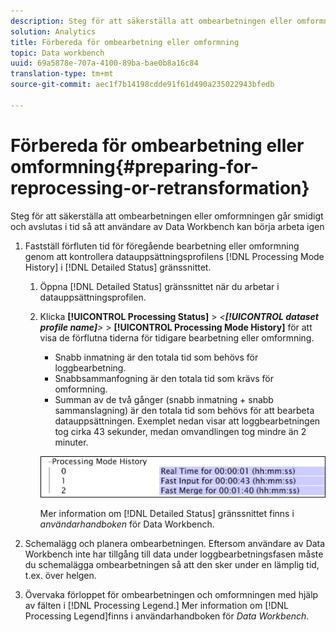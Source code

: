 ```yaml
---
description: Steg för att säkerställa att ombearbetningen eller omformningen går smidigt och avslutas i tid så att användare av Data Workbench kan börja arbeta igen
solution: Analytics
title: Förbereda för ombearbetning eller omformning
topic: Data workbench
uuid: 69a5878e-707a-4100-89ba-bae0b8a16c84
translation-type: tm+mt
source-git-commit: aec1f7b14198cdde91f61d490a235022943bfedb

---
```



# Förbereda för ombearbetning eller omformning{#preparing-for-reprocessing-or-retransformation}

Steg för att säkerställa att ombearbetningen eller omformningen går smidigt och avslutas i tid så att användare av Data Workbench kan börja arbeta igen

1. Fastställ förfluten tid för föregående bearbetning eller omformning genom att kontrollera datauppsättningsprofilens [!DNL Processing Mode History] i [!DNL Detailed Status] gränssnittet.

   1. Öppna [!DNL Detailed Status] gränssnittet när du arbetar i datauppsättningsprofilen.
   1. Klicka **[!UICONTROL Processing Status]** > *&lt;**[!UICONTROL dataset profile name]**>* > **[!UICONTROL Processing Mode History]** för att visa de förflutna tiderna för tidigare bearbetning eller omformning.

      * Snabb inmatning är den totala tid som behövs för loggbearbetning.
      * Snabbsammanfogning är den totala tid som krävs för omformning.
      * Summan av de två gånger (snabb inmatning + snabb sammanslagning) är den totala tid som behövs för att bearbeta datauppsättningen.
      Exemplet nedan visar att loggbearbetningen tog cirka 43 sekunder, medan omvandlingen tog mindre än 2 minuter.

      ![](assets/vis_DetailedStatus_ProcessingModeHistory.png)

      Mer information om [!DNL Detailed Status] gränssnittet finns i *användarhandboken* för Data Workbench.


1. Schemalägg och planera ombearbetningen. Eftersom användare av Data Workbench inte har tillgång till data under loggbearbetningsfasen måste du schemalägga ombearbetningen så att den sker under en lämplig tid, t.ex. över helgen.
1. Övervaka förloppet för ombearbetningen och omformningen med hjälp av fälten i [!DNL Processing Legend.] Mer information om [!DNL Processing Legend]finns i användarhandboken för *Data Workbench*.
